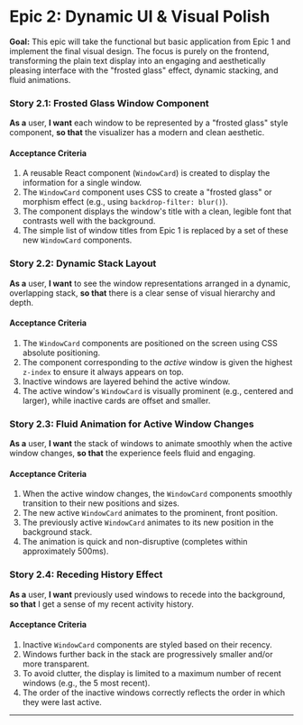 # **Epic 2: Dynamic UI & Visual Polish**

**Goal:** This epic will take the functional but basic application from Epic 1 and implement the final visual design. The focus is purely on the frontend, transforming the plain text display into an engaging and aesthetically pleasing interface with the "frosted glass" effect, dynamic stacking, and fluid animations.

### **Story 2.1: Frosted Glass Window Component**

**As a** user,
**I want** each window to be represented by a "frosted glass" style component,
**so that** the visualizer has a modern and clean aesthetic.

#### Acceptance Criteria

1.  A reusable React component (`WindowCard`) is created to display the information for a single window.
2.  The `WindowCard` component uses CSS to create a "frosted glass" or morphism effect (e.g., using `backdrop-filter: blur()`).
3.  The component displays the window's title with a clean, legible font that contrasts well with the background.
4.  The simple list of window titles from Epic 1 is replaced by a set of these new `WindowCard` components.

### **Story 2.2: Dynamic Stack Layout**

**As a** user,
**I want** to see the window representations arranged in a dynamic, overlapping stack,
**so that** there is a clear sense of visual hierarchy and depth.

#### Acceptance Criteria

1.  The `WindowCard` components are positioned on the screen using CSS absolute positioning.
2.  The component corresponding to the *active* window is given the highest `z-index` to ensure it always appears on top.
3.  Inactive windows are layered behind the active window.
4.  The active window's `WindowCard` is visually prominent (e.g., centered and larger), while inactive cards are offset and smaller.

### **Story 2.3: Fluid Animation for Active Window Changes**

**As a** user,
**I want** the stack of windows to animate smoothly when the active window changes,
**so that** the experience feels fluid and engaging.

#### Acceptance Criteria

1.  When the active window changes, the `WindowCard` components smoothly transition to their new positions and sizes.
2.  The new active `WindowCard` animates to the prominent, front position.
3.  The previously active `WindowCard` animates to its new position in the background stack.
4.  The animation is quick and non-disruptive (completes within approximately 500ms).

### **Story 2.4: Receding History Effect**

**As a** user,
**I want** previously used windows to recede into the background,
**so that** I get a sense of my recent activity history.

#### Acceptance Criteria

1.  Inactive `WindowCard` components are styled based on their recency.
2.  Windows further back in the stack are progressively smaller and/or more transparent.
3.  To avoid clutter, the display is limited to a maximum number of recent windows (e.g., the 5 most recent).
4.  The order of the inactive windows correctly reflects the order in which they were last active.

---